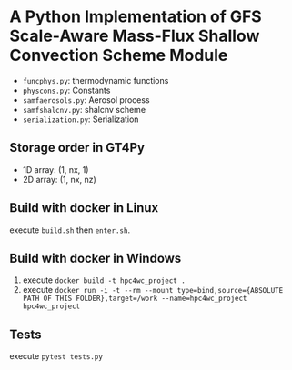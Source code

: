 # A Python Implementation of GFS Scale-Aware Mass-Flux Shallow Convection Scheme Module
- `funcphys.py`: thermodynamic functions
- `physcons.py`: Constants
- `samfaerosols.py`: Aerosol process
- `samfshalcnv.py`: shalcnv scheme
- `serialization.py`: Serialization

## Storage order in GT4Py
- 1D array: (1, nx, 1)
- 2D array: (1, nx, nz)

## Build with docker in Linux
execute `build.sh` then `enter.sh`.

## Build with docker in Windows
1. execute `docker build -t hpc4wc_project .`
2. execute `docker run -i -t --rm --mount type=bind,source={ABSOLUTE PATH OF THIS FOLDER},target=/work --name=hpc4wc_project hpc4wc_project`

## Tests
execute `pytest tests.py`
